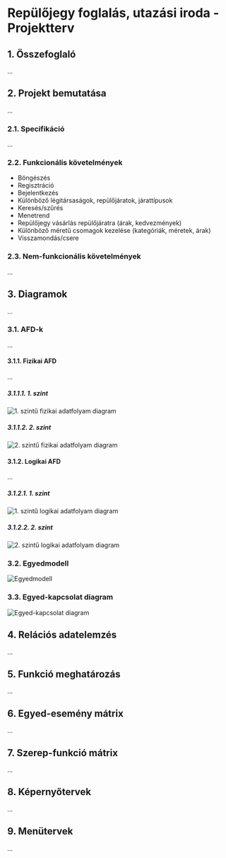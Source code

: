 # Repülőjegy foglalás, utazási iroda - Projektterv

## 1. Összefoglaló
...

## 2. Projekt bemutatása
...

### 2.1. Specifikáció
...

### 2.2. Funkcionális követelmények
- Böngészés
- Regisztráció
- Bejelentkezés
- Különböző légitársaságok, repülőjáratok, járattípusok
- Keresés/szűrés
- Menetrend
- Repülőjegy vásárlás repülőjáratra (árak, kedvezmények)
- Különböző méretű csomagok kezelése (kategóriák, méretek, árak)
- Visszamondás/csere

### 2.3. Nem-funkcionális követelmények
...

## 3. Diagramok
...

### 3.1. AFD-k
...

#### 3.1.1. Fizikai AFD
...

##### 3.1.1.1. 1. szint
![1. szintű fizikai adatfolyam diagram]()

##### 3.1.1.2. 2. szint
![2. szintű fizikai adatfolyam diagram]()

#### 3.1.2. Logikai AFD
...

##### 3.1.2.1. 1. szint
![1. szintű logikai adatfolyam diagram]()

##### 3.1.2.2. 2. szint
![2. szintű logikai adatfolyam diagram]()

### 3.2. Egyedmodell
![Egyedmodell]()

### 3.3. Egyed-kapcsolat diagram
![Egyed-kapcsolat diagram]()

## 4. Relációs adatelemzés
...

## 5. Funkció meghatározás
...

## 6. Egyed-esemény mátrix
...

## 7. Szerep-funkció mátrix
...

## 8. Képernyőtervek
...

## 9. Menütervek
...